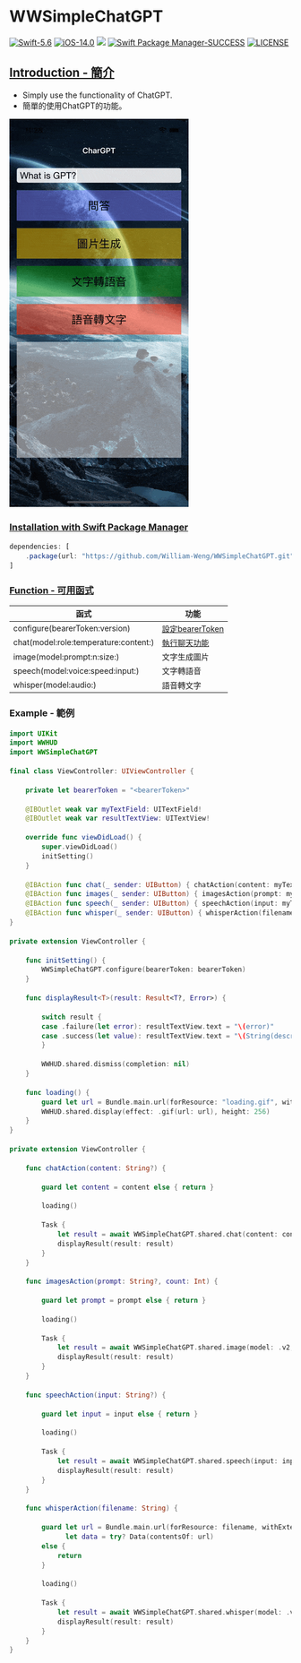 # WWSimpleChatGPT
[![Swift-5.6](https://img.shields.io/badge/Swift-5.6-orange.svg?style=flat)](https://developer.apple.com/swift/) [![iOS-14.0](https://img.shields.io/badge/iOS-14.0-pink.svg?style=flat)](https://developer.apple.com/swift/) ![](https://img.shields.io/github/v/tag/William-Weng/WWSimpleChatGPT) [![Swift Package Manager-SUCCESS](https://img.shields.io/badge/Swift_Package_Manager-SUCCESS-blue.svg?style=flat)](https://developer.apple.com/swift/) [![LICENSE](https://img.shields.io/badge/LICENSE-MIT-yellow.svg?style=flat)](https://developer.apple.com/swift/)

## [Introduction - 簡介](https://swiftpackageindex.com/William-Weng)
- Simply use the functionality of ChatGPT.
- 簡單的使用ChatGPT的功能。

![](./Example.gif)

### [Installation with Swift Package Manager](https://medium.com/彼得潘的-swift-ios-app-開發問題解答集/使用-spm-安裝第三方套件-xcode-11-新功能-2c4ffcf85b4b)
```js
dependencies: [
    .package(url: "https://github.com/William-Weng/WWSimpleChatGPT.git", .upToNextMajor(from: "0.5.0"))
]
```

### [Function - 可用函式](https://platform.openai.com/)
|函式|功能|
|-|-|
|configure(bearerToken:version)|[設定bearerToken](https://platform.openai.com/account/api-keys)|
|chat(model:role:temperature:content:)|[執行聊天功能](https://platform.openai.com/docs/api-reference/making-requests)|
|image(model:prompt:n:size:)|文字生成圖片|
|speech(model:voice:speed:input:)|文字轉語音|
|whisper(model:audio:)|語音轉文字|

### Example - 範例
```swift
import UIKit
import WWHUD
import WWSimpleChatGPT

final class ViewController: UIViewController {
    
    private let bearerToken = "<bearerToken>"
    
    @IBOutlet weak var myTextField: UITextField!
    @IBOutlet weak var resultTextView: UITextView!
    
    override func viewDidLoad() {
        super.viewDidLoad()
        initSetting()
    }
    
    @IBAction func chat(_ sender: UIButton) { chatAction(content: myTextField.text) }
    @IBAction func images(_ sender: UIButton) { imagesAction(prompt: myTextField.text, count: 5) }
    @IBAction func speech(_ sender: UIButton) { speechAction(input: myTextField.text) }
    @IBAction func whisper(_ sender: UIButton) { whisperAction(filename: "speech.mp3") }
}

private extension ViewController {
    
    func initSetting() {
        WWSimpleChatGPT.configure(bearerToken: bearerToken)
    }
    
    func displayResult<T>(result: Result<T?, Error>) {
        
        switch result {
        case .failure(let error): resultTextView.text = "\(error)"
        case .success(let value): resultTextView.text = "\(String(describing: value))"
        }
        
        WWHUD.shared.dismiss(completion: nil)
    }
    
    func loading() {
        guard let url = Bundle.main.url(forResource: "loading.gif", withExtension: nil) else { return }
        WWHUD.shared.display(effect: .gif(url: url), height: 256)
    }
}

private extension ViewController {
    
    func chatAction(content: String?) {
        
        guard let content = content else { return }
        
        loading()
        
        Task {
            let result = await WWSimpleChatGPT.shared.chat(content: content)
            displayResult(result: result)
        }
    }
    
    func imagesAction(prompt: String?, count: Int) {
     
        guard let prompt = prompt else { return }
        
        loading()
        
        Task {
            let result = await WWSimpleChatGPT.shared.image(model: .v2, prompt: prompt, n: count, size: ._256x256)
            displayResult(result: result)
        }
    }
    
    func speechAction(input: String?) {
        
        guard let input = input else { return }
        
        loading()
        
        Task {
            let result = await WWSimpleChatGPT.shared.speech(input: input)
            displayResult(result: result)
        }
    }
    
    func whisperAction(filename: String) {
        
        guard let url = Bundle.main.url(forResource: filename, withExtension: nil),
              let data = try? Data(contentsOf: url)
        else {
            return
        }

        loading()
        
        Task {
            let result = await WWSimpleChatGPT.shared.whisper(model: .v1, audio: (type: .mp3, data: data))
            displayResult(result: result)
        }
    }
}
```
